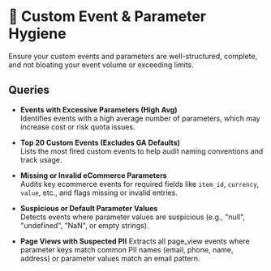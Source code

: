 # 🧼 Custom Event & Parameter Hygiene

Ensure your custom events and parameters are well-structured, complete, and not bloating your event volume or exceeding limits.

## Queries

- **Events with Excessive Parameters (High Avg)**  
  Identifies events with a high average number of parameters, which may increase cost or risk quota issues.

- **Top 20 Custom Events (Excludes GA Defaults)**  
  Lists the most fired custom events to help audit naming conventions and track usage.

- **Missing or Invalid eCommerce Parameters**  
  Audits key ecommerce events for required fields like `item_id`, `currency`, `value`, etc., and flags missing or invalid entries.

- **Suspicious or Default Parameter Values**  
  Detects events where parameter values are suspicious (e.g., "null", "undefined", "NaN", or empty strings).

- **Page Views with Suspected PII** 
  Extracts all page_view events where parameter keys match common PII names (email, phone, name, address) or parameter values match an email pattern.